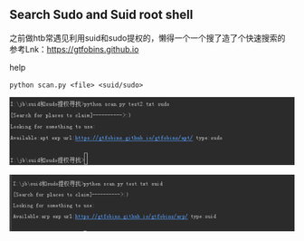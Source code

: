 ## Search Sudo and Suid root shell ##
之前做htb常遇见利用suid和sudo提权的，懒得一个一个搜了造了个快速搜索的  
参考Lnk：https://gtfobins.github.io  

help  
```
python scan.py <file> <suid/sudo>
```

![](img/f1.png)

![](img/f2.png)